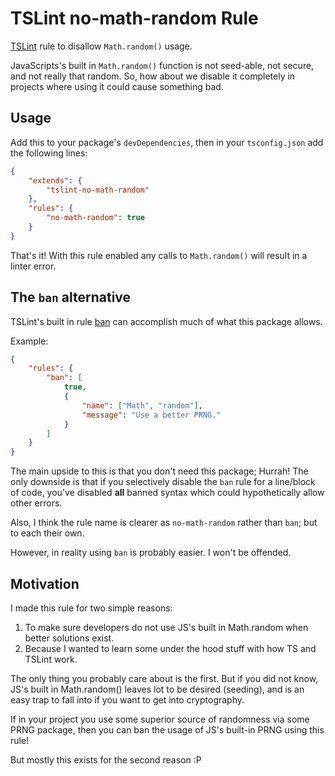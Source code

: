 # TSLint no-math-random Rule

[TSLint][tslint] rule to disallow `Math.random()` usage.

JavaScripts's built in `Math.random()` function is not seed-able, not secure,
and not really that random. So, how about we disable it completely in projects
where using it could cause something bad.

## Usage

Add this to your package's `devDependencies`, then in your `tsconfig.json` add
the following lines:

```json
{
    "extends": {
        "tslint-no-math-random"
    },
    "rules": {
        "no-math-random": true
    }
}
```

That's it! With this rule enabled any calls to `Math.random()` will result in a
linter error.

## The `ban` alternative

TSLint's built in rule [ban][ban] can accomplish much of what this package
allows.

Example:

```json
{
    "rules": {
        "ban": [
            true,
            {
                "name": ["Math", "random"],
                "message": "Use a better PRNG."
            }
        ]
    }
}
```

The main upside to this is that you don't need this package; Hurrah! The only
downside is that if you selectively disable the `ban` rule for a line/block of
code, you've disabled **all** banned syntax which could hypothetically allow
other errors.

Also, I think the rule name is clearer as `no-math-random` rather than `ban`;
but to each their own.

However, in reality using `ban` is probably easier. I won't be offended.

## Motivation

I made this rule for two simple reasons:

1. To make sure developers do not use JS's built in Math.random when better
   solutions exist.
2. Because I wanted to learn some under the hood stuff with how TS and TSLint
   work.

The only thing you probably care about is the first. But if you did not know,
JS's built in Math.random() leaves lot to be desired (seeding), and is an easy
trap to fall into if you want to get into cryptography.

If in your project you use some superior source of randomness via some PRNG
package, then you can ban the usage of JS's built-in PRNG using this rule!

But mostly this exists for the second reason :P

[tslint]: https://github.com/palantir/tslint
[ban]: https://palantir.github.io/tslint/rules/ban/
